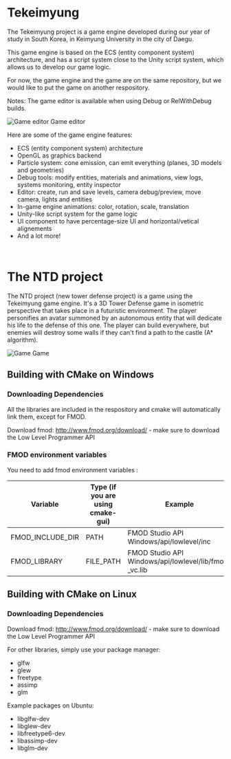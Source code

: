 # Tekeimyung


The Tekeimyung project is a game engine developed during our year of study in South Korea, in Keimyung University in the city of Daegu.

This game engine is based on the ECS (entity component system) architecture, and has a script system close to the Unity script system, which allows us to  develop our game logic.

For now, the game engine and the game are on the same repository, but we would like to put the game on another respository.

Notes: The game editor is available when using Debug or RelWithDebug builds.

![Game editor](https://raw.githubusercontent.com/chardoj/Tekeimyung/dev/images/ntd_editor.PNG)
Game editor

Here are some of the game engine features:
- ECS (entity component system) architecture
- OpenGL as graphics backend
- Particle system: cone emission, can emit everything (planes, 3D models and geometries)
- Debug tools: modify entities, materials and animations, view logs, systems monitoring, entity inspector
- Editor: create, run and save levels, camera debug/preview, move camera, lights and entities
- In-game engine animations: color, rotation, scale, translation
- Unity-like script system for the game logic
- UI component to have percentage-size UI and horizontal/vetical alignements
- And a lot more!

<br />

# The NTD project

The NTD project (new tower defense project) is a game using the Tekeimyung game engine.
It's a 3D Tower Defense game in isometric perspective that takes place in a futuristic environment. The player personifies an avatar summoned by an autonomous entity that will dedicate his life to the defense of this one.
The player can build everywhere, but enemies will destroy some walls if they can't find a path to the castle (A* algorithm).

![Game](https://raw.githubusercontent.com/chardoj/Tekeimyung/dev/images/ntd_game.PNG)
Game

## Building with CMake on Windows

### Downloading Dependencies
All the libraries are included in the respository and cmake will automatically link them, except for FMOD.

Download fmod: http://www.fmod.org/download/ - make sure to download the Low Level Programmer API

### FMOD environment variables
You need to add fmod environment variables :

Variable | Type (if you are using cmake-gui) | Example
---------|-----|-----
FMOD_INCLUDE_DIR | PATH | FMOD Studio API Windows/api/lowlevel/inc
FMOD_LIBRARY | FILE_PATH | FMOD Studio API Windows/api/lowlevel/lib/fmod?_vc.lib


## Building with CMake on Linux

### Downloading Dependencies

Download fmod: http://www.fmod.org/download/ - make sure to download the Low Level Programmer API

For other libraries, simply use your package manager:
* glfw
* glew
* freetype
* assimp
* glm

Example packages on Ubuntu:
* libglfw-dev
* libglew-dev
* libfreetype6-dev
* libassimp-dev
* libglm-dev
